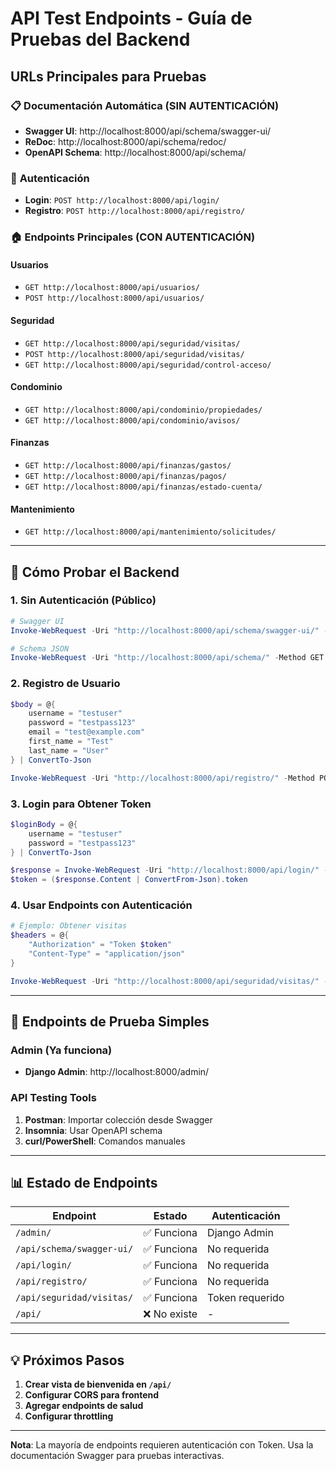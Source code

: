 # API Test Endpoints - Guía de Pruebas del Backend

## URLs Principales para Pruebas

### 📋 **Documentación Automática (SIN AUTENTICACIÓN)**
- **Swagger UI**: http://localhost:8000/api/schema/swagger-ui/
- **ReDoc**: http://localhost:8000/api/schema/redoc/
- **OpenAPI Schema**: http://localhost:8000/api/schema/

### 🔐 **Autenticación**
- **Login**: `POST http://localhost:8000/api/login/`
- **Registro**: `POST http://localhost:8000/api/registro/`

### 🏠 **Endpoints Principales (CON AUTENTICACIÓN)**

#### Usuarios
- `GET http://localhost:8000/api/usuarios/`
- `POST http://localhost:8000/api/usuarios/`

#### Seguridad
- `GET http://localhost:8000/api/seguridad/visitas/`
- `POST http://localhost:8000/api/seguridad/visitas/`
- `GET http://localhost:8000/api/seguridad/control-acceso/`

#### Condominio
- `GET http://localhost:8000/api/condominio/propiedades/`
- `GET http://localhost:8000/api/condominio/avisos/`

#### Finanzas
- `GET http://localhost:8000/api/finanzas/gastos/`
- `GET http://localhost:8000/api/finanzas/pagos/`
- `GET http://localhost:8000/api/finanzas/estado-cuenta/`

#### Mantenimiento
- `GET http://localhost:8000/api/mantenimiento/solicitudes/`

---

## 🧪 **Cómo Probar el Backend**

### 1. **Sin Autenticación (Público)**
```powershell
# Swagger UI
Invoke-WebRequest -Uri "http://localhost:8000/api/schema/swagger-ui/" -Method GET

# Schema JSON
Invoke-WebRequest -Uri "http://localhost:8000/api/schema/" -Method GET
```

### 2. **Registro de Usuario**
```powershell
$body = @{
    username = "testuser"
    password = "testpass123"
    email = "test@example.com"
    first_name = "Test"
    last_name = "User"
} | ConvertTo-Json

Invoke-WebRequest -Uri "http://localhost:8000/api/registro/" -Method POST -Body $body -ContentType "application/json"
```

### 3. **Login para Obtener Token**
```powershell
$loginBody = @{
    username = "testuser"
    password = "testpass123"
} | ConvertTo-Json

$response = Invoke-WebRequest -Uri "http://localhost:8000/api/login/" -Method POST -Body $loginBody -ContentType "application/json"
$token = ($response.Content | ConvertFrom-Json).token
```

### 4. **Usar Endpoints con Autenticación**
```powershell
# Ejemplo: Obtener visitas
$headers = @{
    "Authorization" = "Token $token"
    "Content-Type" = "application/json"
}

Invoke-WebRequest -Uri "http://localhost:8000/api/seguridad/visitas/" -Method GET -Headers $headers
```

---

## 🔧 **Endpoints de Prueba Simples**

### Admin (Ya funciona)
- **Django Admin**: http://localhost:8000/admin/

### API Testing Tools
1. **Postman**: Importar colección desde Swagger
2. **Insomnia**: Usar OpenAPI schema
3. **curl/PowerShell**: Comandos manuales

---

## 📊 **Estado de Endpoints**

| Endpoint | Estado | Autenticación |
|----------|--------|---------------|
| `/admin/` | ✅ Funciona | Django Admin |
| `/api/schema/swagger-ui/` | ✅ Funciona | No requerida |
| `/api/login/` | ✅ Funciona | No requerida |
| `/api/registro/` | ✅ Funciona | No requerida |
| `/api/seguridad/visitas/` | ✅ Funciona | Token requerido |
| `/api/` | ❌ No existe | - |

---

## 💡 **Próximos Pasos**

1. **Crear vista de bienvenida en `/api/`**
2. **Configurar CORS para frontend**
3. **Agregar endpoints de salud**
4. **Configurar throttling**

---

**Nota**: La mayoría de endpoints requieren autenticación con Token. Usa la documentación Swagger para pruebas interactivas.